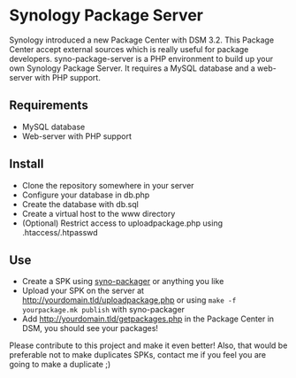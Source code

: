 Synology Package Server
=======================
Synology introduced a new Package Center with DSM 3.2. This Package Center accept external sources
which is really useful for package developers.
syno-package-server is a PHP environment to build up your own Synology Package Server. It requires
a MySQL database and a web-server with PHP support.

Requirements
------------
* MySQL database
* Web-server with PHP support

Install
-------
* Clone the repository somewhere in your server
* Configure your database in db.php
* Create the database with db.sql
* Create a virtual host to the www directory
* (Optional) Restrict access to uploadpackage.php using .htaccess/.htpasswd

Use
---
* Create a SPK using [syno-packager](https://github.com/Diaoul/syno-packager) or anything you like
* Upload your SPK on the server at http://yourdomain.tld/uploadpackage.php or using `make -f yourpackage.mk publish` with syno-packager
* Add http://yourdomain.tld/getpackages.php in the Package Center in DSM, you should see your packages!


Please contribute to this project and make it even better!
Also, that would be preferable not to make duplicates SPKs, contact me if you feel you are going to make a duplicate ;)
